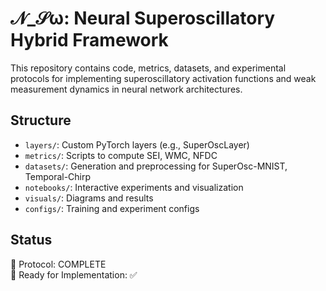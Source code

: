 # 𝒩_𝒮ω: Neural Superoscillatory Hybrid Framework

This repository contains code, metrics, datasets, and experimental protocols for implementing superoscillatory activation functions and weak measurement dynamics in neural network architectures.

## Structure
- `layers/`: Custom PyTorch layers (e.g., SuperOscLayer)
- `metrics/`: Scripts to compute SEI, WMC, NFDC
- `datasets/`: Generation and preprocessing for SuperOsc-MNIST, Temporal-Chirp
- `notebooks/`: Interactive experiments and visualization
- `visuals/`: Diagrams and results
- `configs/`: Training and experiment configs

## Status
🔬 Protocol: COMPLETE  
🚀 Ready for Implementation: ✅

